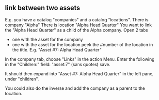 link between two assets
-----------------------

E.g. you have a catalog "companies" and a catalog "locations".
There is company "Alpha"
There is location "Alpha Head Quarter"
You want to link the "Alpha Head Quarter" as a child of the Alpha company.
Open 2 tabs
- one with the asset for the company
- one with the asset for the location
peek the #number of the location in the title. E.g. "Asset #7: Alpha Head Quarter"

In the company tab, choose "Links" in the action Menu.
Enter the following in the "Children:" field: "asset:7" (sans quotes)
save.

It should then expand into "Asset #7: Alpha Head Quarter" in the left pane, under "children".

You could also do the inverse and add the company as a parent to the location.

